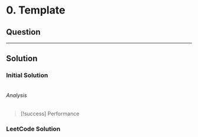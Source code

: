 # 0. Template

## Question

---
## Solution
### Initial Solution

```typescript

```

###### Analysis
>[!success]
> Performance

### LeetCode Solution